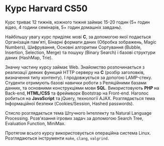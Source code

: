 # Курс **Harvard CS50**

Курс триває 12 тижнів, кожного тижня займає 15-20 годин (5+ годин відео, 4 години семінарів, 5+ годин домашніх завдань).

Найбільшу увагу курс приділяє мові **C**, за допомогою якої подається Організація пам'яті, Бінарні формати даних (Обробка зображень, Magic Numbers), Шифрування, Основні алгоритми Сортування (Bubble, Insertion, Selection, Merge) та пошуку (Binary Search) і базові структури даних (HashMap, Trie).

Значну частину курсу займає Web. Знайомство розпочинається з реализації деяких функций HTTP серверу на **C** (розбір заголовків, визначення типу контенту). І продовжується за допогою LAMP-стеку. Студенти отримують базові навички роботи з Реляційними базами данних, та основними конструкціями мови **SQL**. Використовують **PHP** на Back-end, **HTML/CSS** та фреймворк Bootstrap на Front-end. Наголос робиться на **JavaScript** та jQuery, технології AJAX. Розглядається тема Інформаційної безпеки (Cookies/Session, Hashed passwords).

Стисло розглядається тема Штучного Інтеллекту та Natural Language Processing. Розв'язання ігрових задач за допомогою Search Tree, Evaluation Function, MiniMax.

Протягом всього курсу використовується операційна система Linux. Розглядаються інструменти `make`, `clang`, `valgrind`.
